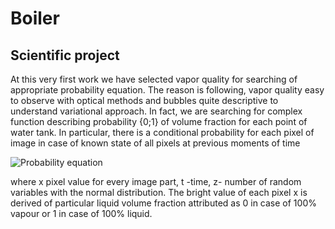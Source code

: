 # Boiler
Scientific project
----------------------
At this very first work we have selected vapor quality for searching of appropriate probability equation. The reason is following, vapor quality easy to observe with optical methods and bubbles quite descriptive to understand variational approach.  In fact, we are searching for complex function describing probability {0;1} of volume fraction for each point of water tank. In particular, there is a conditional probability for each pixel of image in case of known state of all pixels at previous moments of time

![Probability equation](https://github.com/rumbok/Boiler/blob/master/pictures/probability.png?raw=true)

  where x pixel value for every image part, t -time, z- number of random variables with the normal distribution. The bright value of each pixel x is derived of particular liquid volume fraction attributed as 0 in case of 100% vapour or 1 in case of 100% liquid. 
